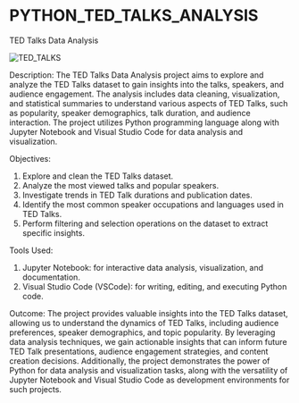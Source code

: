 # PYTHON_TED_TALKS_ANALYSIS

TED Talks Data Analysis

![TED_TALKS](https://github.com/Jayram999/PYTHON_TED_TALKS_ANALYSIS/assets/34366228/80e8c65a-937b-4bb6-a71c-99d9749b52da)


Description:
The TED Talks Data Analysis project aims to explore and analyze the TED Talks dataset to gain insights into the talks, speakers, and audience engagement. The analysis includes data cleaning, visualization, and statistical summaries to understand various aspects of TED Talks, such as popularity, speaker demographics, talk duration, and audience interaction. The project utilizes Python programming language along with Jupyter Notebook and Visual Studio Code for data analysis and visualization.

Objectives:

1. Explore and clean the TED Talks dataset.
2. Analyze the most viewed talks and popular speakers.
3. Investigate trends in TED Talk durations and publication dates.
4. Identify the most common speaker occupations and languages used in TED Talks.
5. Perform filtering and selection operations on the dataset to extract specific insights.

Tools Used:

1. Jupyter Notebook: for interactive data analysis, visualization, and documentation.
2. Visual Studio Code (VSCode): for writing, editing, and executing Python code.

Outcome:
The project provides valuable insights into the TED Talks dataset, allowing us to understand the dynamics of TED Talks, including audience preferences, speaker demographics, and topic popularity. By leveraging data analysis techniques, we gain actionable insights that can inform future TED Talk presentations, audience engagement strategies, and content creation decisions. Additionally, the project demonstrates the power of Python for data analysis and visualization tasks, along with the versatility of Jupyter Notebook and Visual Studio Code as development environments for such projects.
